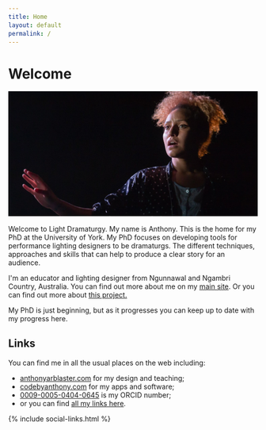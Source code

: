 ```yaml
---
title: Home
layout: default
permalink: /
---
```


# Welcome
![A woman facing into the light with an outstretched hand.](assets/img/Unbecomming-0006-banner@0.5x-2.jpg)

Welcome to Light Dramaturgy. My name is Anthony. This is the home for my PhD at the University of York. 
My PhD focuses on developing tools for performance lighting designers to be dramaturgs. 
The different techniques, approaches and skills that can help to produce a clear story for an audience.

I'm an educator and lighting designer from Ngunnawal and Ngambri Country, Australia. You can find out more about me on my [main site](https://anthonyarblaster.com/about). Or you can find out more about [this project.](https://phd.anthonyarblaster.com/about)

My PhD is just beginning, but as it progresses you can keep up to date with my progress here.

## Links
You can find me in all the usual places on the web including:
- [anthonyarblaster.com](https://anthonyarblaster.com) for my design and teaching;
- [codebyanthony.com](https://codebyanthony.com) for my apps and software;
- [0009-0005-0404-0645](https://orcid.org/0009-0005-0404-0645) is my ORCID number;
- or you can find [all my links here](https://anthonyarblaster.com/linktree).


{% include social-links.html %}